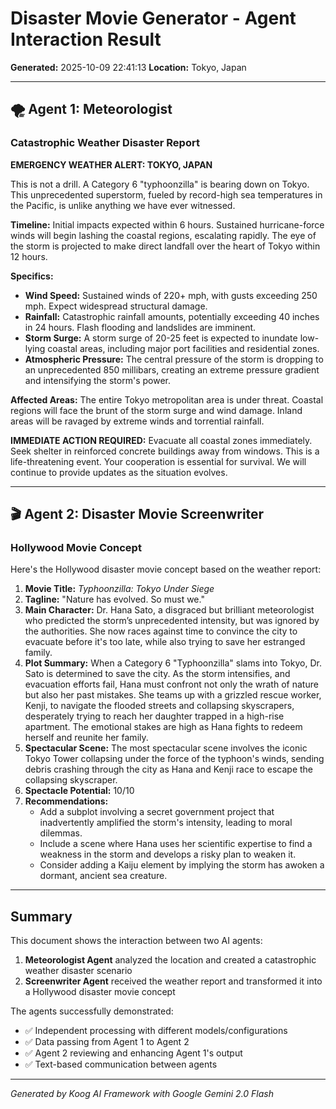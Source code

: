 # Disaster Movie Generator - Agent Interaction Result

**Generated:** 2025-10-09 22:41:13
**Location:** Tokyo, Japan

---

## 🌪️ Agent 1: Meteorologist

### Catastrophic Weather Disaster Report

**EMERGENCY WEATHER ALERT: TOKYO, JAPAN**

This is not a drill. A Category 6 "typhoonzilla" is bearing down on Tokyo. This unprecedented superstorm, fueled by record-high sea temperatures in the Pacific, is unlike anything we have ever witnessed.

**Timeline:** Initial impacts expected within 6 hours. Sustained hurricane-force winds will begin lashing the coastal regions, escalating rapidly. The eye of the storm is projected to make direct landfall over the heart of Tokyo within 12 hours.

**Specifics:**
*   **Wind Speed:** Sustained winds of 220+ mph, with gusts exceeding 250 mph. Expect widespread structural damage.
*   **Rainfall:** Catastrophic rainfall amounts, potentially exceeding 40 inches in 24 hours. Flash flooding and landslides are imminent.
*   **Storm Surge:** A storm surge of 20-25 feet is expected to inundate low-lying coastal areas, including major port facilities and residential zones.
*   **Atmospheric Pressure:** The central pressure of the storm is dropping to an unprecedented 850 millibars, creating an extreme pressure gradient and intensifying the storm's power.

**Affected Areas:** The entire Tokyo metropolitan area is under threat. Coastal regions will face the brunt of the storm surge and wind damage. Inland areas will be ravaged by extreme winds and torrential rainfall.

**IMMEDIATE ACTION REQUIRED:** Evacuate all coastal zones immediately. Seek shelter in reinforced concrete buildings away from windows. This is a life-threatening event. Your cooperation is essential for survival. We will continue to provide updates as the situation evolves.


---

## 🎬 Agent 2: Disaster Movie Screenwriter

### Hollywood Movie Concept

Here's the Hollywood disaster movie concept based on the weather report:

1.  **Movie Title:** *Typhoonzilla: Tokyo Under Siege*
2.  **Tagline:** "Nature has evolved. So must we."
3.  **Main Character:** Dr. Hana Sato, a disgraced but brilliant meteorologist who predicted the storm’s unprecedented intensity, but was ignored by the authorities. She now races against time to convince the city to evacuate before it's too late, while also trying to save her estranged family.
4.  **Plot Summary:** When a Category 6 "Typhoonzilla" slams into Tokyo, Dr. Sato is determined to save the city. As the storm intensifies, and evacuation efforts fail, Hana must confront not only the wrath of nature but also her past mistakes. She teams up with a grizzled rescue worker, Kenji, to navigate the flooded streets and collapsing skyscrapers, desperately trying to reach her daughter trapped in a high-rise apartment. The emotional stakes are high as Hana fights to redeem herself and reunite her family.
5.  **Spectacular Scene:** The most spectacular scene involves the iconic Tokyo Tower collapsing under the force of the typhoon's winds, sending debris crashing through the city as Hana and Kenji race to escape the collapsing skyscraper.
6.  **Spectacle Potential:** 10/10
7.  **Recommendations:**
    *   Add a subplot involving a secret government project that inadvertently amplified the storm's intensity, leading to moral dilemmas.
    *   Include a scene where Hana uses her scientific expertise to find a weakness in the storm and develops a risky plan to weaken it.
    *   Consider adding a Kaiju element by implying the storm has awoken a dormant, ancient sea creature.


---

## Summary

This document shows the interaction between two AI agents:

1. **Meteorologist Agent** analyzed the location and created a catastrophic weather disaster scenario
2. **Screenwriter Agent** received the weather report and transformed it into a Hollywood disaster movie concept

The agents successfully demonstrated:
- ✅ Independent processing with different models/configurations
- ✅ Data passing from Agent 1 to Agent 2
- ✅ Agent 2 reviewing and enhancing Agent 1's output
- ✅ Text-based communication between agents

---

*Generated by Koog AI Framework with Google Gemini 2.0 Flash*